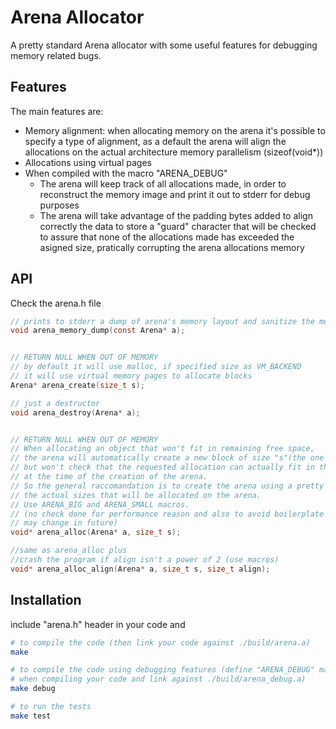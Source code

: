 # Arena Allocator

A pretty standard Arena allocator with some useful features for debugging memory related bugs.

## Features

The main features are:
- Memory alignment: when allocating memory on the arena it's possible to specify a type of alignment, 
as a default the arena will align the allocations on the actual architecture memory parallelism (sizeof(void*))
- Allocations using virtual pages
- When compiled with the macro "ARENA_DEBUG"
    - The arena will keep track of all allocations made, in order to reconstruct the memory image and print it out to stderr for debug purposes
    - The arena will take advantage of the padding bytes added to align correctly the data to store a "guard" character that will be checked to assure that none of the allocations made has exceeded the asigned size, pratically corrupting the arena allocations memory

## API
Check the arena.h file

```c
// prints to stderr a dump of arena's memory layout and sanitize the memory
void arena_memory_dump(const Arena* a);


// RETURN NULL WHEN OUT OF MEMORY
// by default it will use malloc, if specified size as VM_BACKEND
// it will use virtual memory pages to allocate blocks
Arena* arena_create(size_t s);

// just a destructor
void arena_destroy(Arena* a);


// RETURN NULL WHEN OUT OF MEMORY
// When allocating an object that won't fit in remaining free space, 
// the arena will automatically create a new block of size "s"(the one specified during creation) to accomodate the request
// but won't check that the requested allocation can actually fit in the real space assigned for allocations
// at the time of the creation of the arena.
// So the general raccomandation is to create the arena using a pretty big size compared to
// the actual sizes that will be allocated on the arena.
// Use ARENA_BIG and ARENA_SMALL macros.
// (no check done for performance reason and also to avoid boilerplate code for checking eventual errors returned, 
// may change in future)
void* arena_alloc(Arena* a, size_t s);

//same as arena_alloc plus 
//crash the program if align isn't a power of 2 (use macros)
void* arena_alloc_align(Arena* a, size_t s, size_t align);

```

## Installation
include "arena.h" header in your code and
```sh
# to compile the code (then link your code against ./build/arena.a)
make 

# to compile the code using debugging features (define "ARENA_DEBUG" macro
# when compiling your code and link against ./build/arena_debug.a)
make debug

# to run the tests
make test
```

